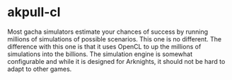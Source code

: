 # akpull-cl

Most gacha simulators estimate your chances of success by running millions of simulations of possible scenarios. This one is no different.
The difference with this one is that it uses OpenCL to up the millions of simulations into the billions. The simulation engine is
somewhat configurable and while it is designed for Arknights, it should not be hard to adapt to other games.
